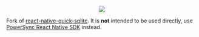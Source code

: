 <p align="center">
  <a href="https://www.powersync.com" target="_blank"><img src="https://github.com/powersync-ja/.github/assets/19345049/602bafa0-41ce-4cee-a432-56848c278722"/></a>
</p>

Fork of [react-native-quick-sqlite](https://github.com/ospfranco/react-native-quick-sqlite?tab=readme-ov-file). It is **not** intended to be used directly, use [PowerSync React Native SDK](https://github.com/powersync-ja/powersync-react-native-sdk/tree/main/packages/powersync-sdk-react-native) instead.

